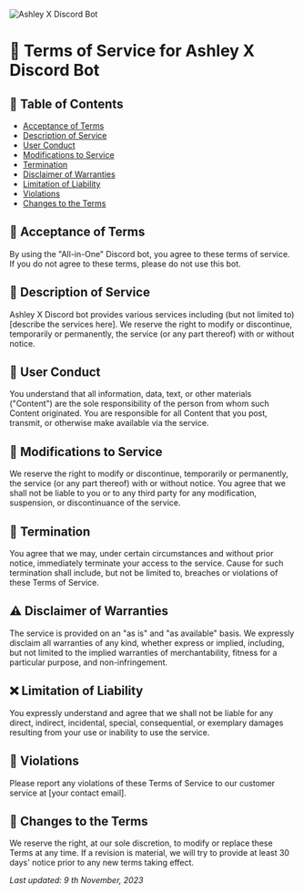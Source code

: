 ![Ashley X Discord Bot]([https://www.proglobalbusinesssolutions.com/wp-content/uploads/2018/11/Common-Standard-Banner-Sizes.jpg](https://imgur.com/nqlKMyH))

# 📜 Terms of Service for Ashley X Discord Bot

## 📌 Table of Contents
- [Acceptance of Terms](#acceptance-of-terms)
- [Description of Service](#description-of-service)
- [User Conduct](#user-conduct)
- [Modifications to Service](#modifications-to-service)
- [Termination](#termination)
- [Disclaimer of Warranties](#disclaimer-of-warranties)
- [Limitation of Liability](#limitation-of-liability)
- [Violations](#violations)
- [Changes to the Terms](#changes-to-the-terms)

## 📝 Acceptance of Terms
By using the "All-in-One" Discord bot, you agree to these terms of service. If you do not agree to these terms, please do not use this bot.

## 🤖 Description of Service
Ashley X Discord bot provides various services including (but not limited to) [describe the services here]. We reserve the right to modify or discontinue, temporarily or permanently, the service (or any part thereof) with or without notice.

## 👥 User Conduct
You understand that all information, data, text, or other materials ("Content") are the sole responsibility of the person from whom such Content originated. You are responsible for all Content that you post, transmit, or otherwise make available via the service.

## 🔄 Modifications to Service
We reserve the right to modify or discontinue, temporarily or permanently, the service (or any part thereof) with or without notice. You agree that we shall not be liable to you or to any third party for any modification, suspension, or discontinuance of the service.

## 🚫 Termination
You agree that we may, under certain circumstances and without prior notice, immediately terminate your access to the service. Cause for such termination shall include, but not be limited to, breaches or violations of these Terms of Service.

## ⚠️ Disclaimer of Warranties
The service is provided on an "as is" and "as available" basis. We expressly disclaim all warranties of any kind, whether express or implied, including, but not limited to the implied warranties of merchantability, fitness for a particular purpose, and non-infringement.

## ❌ Limitation of Liability
You expressly understand and agree that we shall not be liable for any direct, indirect, incidental, special, consequential, or exemplary damages resulting from your use or inability to use the service.

## 📢 Violations
Please report any violations of these Terms of Service to our customer service at [your contact email].

## 🔄 Changes to the Terms
We reserve the right, at our sole discretion, to modify or replace these Terms at any time. If a revision is material, we will try to provide at least 30 days' notice prior to any new terms taking effect.

_Last updated: 9 th November, 2023_
